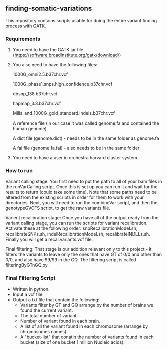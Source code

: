 ## finding-somatic-variations
This repository contains scripts usable for doing the entire variant finding process with GATK.

### Requirements

1) You need to have the GATK jar file (https://software.broadinstitute.org/gatk/download/)

2) You also need to have the following files:

      1000G_omni2.5.b37chr.vcf
	  
      1000G_phase1.snps.high_confidence.b37chr.vcf
	  
      dbsnp_138.b37chr.vcf
	  
      hapmap_3.3.b37chr.vcf
	  
      Mills_and_1000G_gold_standard.indels.b37chr.vcf
	  
      A reference file (in our case it was called genome.fa and contained the human genome)
	  
      A dict file (genome.dict) - needs to be in the same folder as genome.fa
	  
      A fai file (genome.fa.fai) - also needs to be in the same folder
	  
3) You need to have a user in orchestra harvard cluster system.


### How to run

Variant calling stage: You first need to put the path to all of your bam files in the runVarCalling script. Once this is set up
you can run it and wait for the results to return (could take some time). Note that some paths need to be altered from the existing 
scripts in order for them to work with your directories. Next, you will need to run the combineVar script, and then the genotypeGVCFS script,
to get the raw variants file.

Varient recalibration stage: Once you have all of the output ready from the variant calling stage, you can run the scripts for variant 
recalibration. Activate these at the following order: snpRecalibrationModel.sh, recalibrateSNPs.sh, indelRecalibrationModel.sh, recalibrateINDELs.sh.
Finally you will get a recal.variants.vcf file.

Final filtering: That stage is our addition relevant only to this project - it filters the variants to leave only the ones that have GT of 0/0 and 
other than 0/0, and also have 99/99 in the GQ. The filtering script is called filteringByGTnGQ.py.

### Final Filtering Script
- Written in python.
- Input a vcf file.
- Output a txt file that contain the following:
  - Variants filter by GT and GQ arrange by the number of brains we found the current variant.
  - The total number of variant. 
  - Number of variant found in each brain.
  - A list of all the variant found in each chromosome (arrange by chromosomes names).
  - A "bucket-list" that conatin the number of variants found in each bucket (size of one bucket 1 million Nucleic acids).
